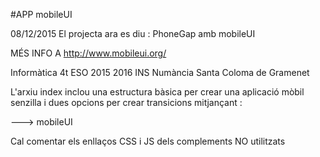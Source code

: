 #APP mobileUI

08/12/2015
El projecta ara es diu : PhoneGap amb mobileUI

MÉS INFO A http://www.mobileui.org/ 

Informàtica 4t ESO 2015 2016
INS Numància 
Santa Coloma de Gramenet

L'arxiu index inclou una estructura bàsica per crear una 
aplicació mòbil senzilla i dues opcions per crear transicions
mitjançant :

---> mobileUI

Cal comentar els enllaços CSS i JS dels complements NO utilitzats
